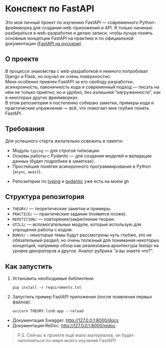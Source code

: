 # Конспект по FastAPI

Это мой личный проект по изучению FastAPI — современного Python-фреймворка для создания web-приложений и API. Я только
начинаю разбираться в web-разработке и делаю записи, чтобы лучше понять основные концепции FastAPI на практике и по
официальной документации ([FastAPI на русском](https://fastapi.tiangolo.com/ru/tutorial/)).

## О проекте

В процессе знакомства с web-разработкой я немного попробовал Django и Flask, но изучал их очень поверхностно.  
Меня особенно привлек FastAPI за его свободу разработки, асинхронность, лаконичность кода и современный подход — писать
на нём не только приятно, но и удобно, без излишней “нагруженности”, как в некоторых других фреймворках.  
В этом репозитории я постепенно собираю заметки, примеры кода и практические упражнения — всё, что помогает мне глубже
понять FastAPI.

## Требования

Для успешного старта желательно освежить в памяти:

- Модуль `typing` — для строгой типизации.
- Основы работы с Pydantic — для создания моделей и валидации данных (будет подробнее в заметках).
- Простейшие понятия асинхронного программирования в Python (`async`, `await`).

* Репозитории по [typing](https://github.com/Mike2024New/PYTHON_TYPING_LESSONS.git)
  и [pydantic](https://github.com/Mike2024New/PYDANTIC_LESSONS.git) уже есть на моем gh

## Структура репозитория

- `THEORY/` — теоретические заметки и примеры.
- `PRACTICE/` — практические задания (появятся позже).
- `REPETITION/` — повторение/закрепление теории.
- `UTILS/` — вспомогательные модули, которые использую для упрощения работы с кодом.
- `BONUS/` - некоторые темы будут рассмотрены чуть глубже, это не обязательный раздел, но очень полезный для понимания
  некоторых концепций, например обзор как реализована архитектура fastapi на уровне декораторов и другое. Аналог
  рубрика "а вы знаете что?".

## Как запустить

1. Установить необходимые библиотеки:

   `pip install -r requirements.txt`


2. Запустить пример FastAPI приложения (после появления первых файлов):

   `uvicorn THEORY.lsn0:app --reload`

- Документация Swagger: http://127.0.0.1:8000/docs
- Документация ReDoc: http://127.0.0.1:8000/redoc

> P.S. Сейчас в проекте ещё мало материалов, он будет наполняться по мере моего изучения FastAPI!